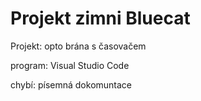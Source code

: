 Projekt zimni Bluecat
====================

Projekt: opto brána s časovačem

program: Visual Studio Code

chybí: písemná dokomuntace
